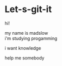 # Let-s-git-it

hi!

my name is madslow <br>
i'm studying progamming

i want knowledge


help me somebody
